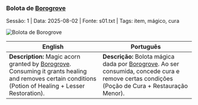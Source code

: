 ### Bolota de [Borogrove](borogrove.md)

Sessão: 1 | Data: 2025-08-02 | Fonte: s01.txt | Tags: item, mágico, cura

![Bolota de Borogrove](assets/loot/acorn_borogrove.jpg)

| English                                                                                                                                                                 | Português                                                                                                                                                      |
| ----------------------------------------------------------------------------------------------------------------------------------------------------------------------- | -------------------------------------------------------------------------------------------------------------------------------------------------------------- |
| **Description:** Magic acorn granted by [Borogrove](borogrove.md). Consuming it grants healing and removes certain conditions (Potion of Healing + Lesser Restoration). | **Descrição:** Bolota mágica dada por [Borogrove](borogrove.md). Ao ser consumida, concede cura e remove certas condições (Poção de Cura + Restauração Menor). |


















